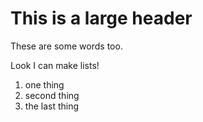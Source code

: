 # This is a large header

These are some words too.

Look I can make lists!
  1. one thing
  1. second thing
  1. the last thing
